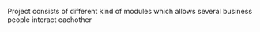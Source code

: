 Project consists of different kind of modules which allows several business people interact eachother